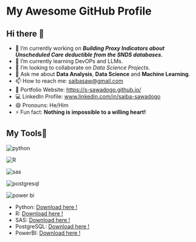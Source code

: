 
# My Awesome GitHub Profile

## Hi there 👋

- 🔭 I’m currently working on ***Building Proxy Indicators about Unscheduled Care deductible from the SNDS databases.***
- 🌱 I’m currently learning DevOPs and LLMs.
- 👯 I’m looking to collaborate on *Data Science Projects.*
- 💬 Ask me about **Data Analysis**, **Data Science** and  **Machine Learning**.
- 📫 How to reach me: saibasaw@gmail.com
- 🌠 Portfolio Website: https://s-sawadogo.github.io/
- 💻 LinkedIn Profile: www.linkedin.com/in/saiba-sawadogo
- 😄 Pronouns: He/Him
- ⚡ Fun fact: **Nothing is impossible to a willing heart!**


## My Tools🧰
![python](https://github.com/user-attachments/assets/d1961f5f-8adc-4bc9-b235-12dec5704059)

![R](https://github.com/user-attachments/assets/3859e775-a681-49b3-b072-d1d9a3603b8d)

![sas](https://github.com/user-attachments/assets/708c74b3-271b-4f9b-a900-3b83be76ca07)

![postgresql](https://github.com/user-attachments/assets/1f31636e-aee4-49c4-94d9-30a41555ebc0)

![power bi](https://github.com/user-attachments/assets/74193f11-3525-47c5-b07c-1ac4ed037aa0)

- Python: [Download here !](https://www.python.org/downloads/)
- R: [Download here !](https://cran.r-project.org/bin/windows/base/)
- SAS: [Download here !](https://www.sas.com/fr_ch/software/software-downloads.html)
- PostgreSQL: [Download here !](https://www.postgresql.org/download/)
- PowerBI: [Download here !](https://www.microsoft.com/fr-fr/power-platform/products/power-bi)


<!--
**s-sawadogo/s-sawadogo** is a ✨ _special_ ✨ repository because its `README.md` (this file) appears on your GitHub profile.

Here are some ideas to get you started:

- 🔭 I’m currently working on ...
- 🌱 I’m currently learning ...
- 👯 I’m looking to collaborate on ...
- 🤔 I’m looking for help with ...
- 💬 Ask me about ...
- 📫 How to reach me: ...
- 😄 Pronouns: ...
- ⚡ Fun fact: ...
-->


<!--
# Hi there, I'm Souleymane Sawadogo 👋

## About Me

I am a passionate software developer with a love for creating innovative solutions and learning new technologies. With a strong background in computer science and a keen interest in open source projects, I strive to contribute to the tech community and make a positive impact through my work.

## Skills

- **Programming Languages:** Python, JavaScript, TypeScript, Java, C++
- **Web Development:** HTML, CSS, React, Node.js, Express.js
- **Databases:** MySQL, PostgreSQL, MongoDB
- **DevOps:** Docker, Kubernetes, CI/CD
- **Cloud:** AWS, Azure, Google Cloud
- **Other Tools:** Git, GitHub, VS Code, JIRA, Trello

## Projects

Here are some of my notable projects:

1. **Project A** - A brief description of Project A and its features.
2. **Project B** - A brief description of Project B and its features.
3. **Project C** - A brief description of Project C and its features.

You can find more of my projects on my [GitHub profile](https://github.com/s-sawadogo).

## Get in Touch

- **Email:** s.sawadogo@example.com
- **LinkedIn:** [linkedin.com/in/s-sawadogo](https://linkedin.com/in/s-sawadogo)
- **Twitter:** [twitter.com/s_sawadogo](https://twitter.com/s_sawadogo)

Feel free to reach out if you have any questions, opportunities, or just want to connect!

Thanks for visiting my profile! 😊
-->
